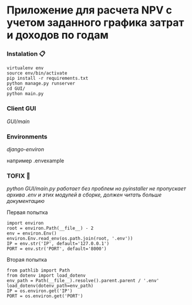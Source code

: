 # Приложение для расчета NPV с учетом заданного графика затрат и доходов по годам

### Instalation 📋

```
virtualenv env
source env/bin/activate
pip install -r requirements.txt
python manage.py runserver
cd GUI/
python main.py
```
### Client GUI
_GUI/main_

### Environments

_django-environ_

например .envexample

### TOFIX 🔧

_python GUI/main.py работает без проблем но pyinstaller не пропускает
архива .env и этих модулей в сборке,_
_должен читать больше документацию_

Первая попытка

```
import environ
root = environ.Path(__file__) - 2
env = environ.Env()
environ.Env.read_env(os.path.join(root, '.env'))
IP = env.str('IP', default='127.0.0.1')
PORT = env.str('PORT', default='8000')
```
Вторая попытка

```
from pathlib import Path
from dotenv import load_dotenv
env_path = Path(__file__).resolve().parent.parent / '.env'
load_dotenv(dotenv_path=env_path)
IP = os.environ.get('IP')
PORT = os.environ.get('PORT')
```
